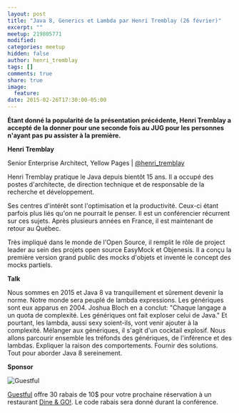 ```yaml
---
layout: post
title: "Java 8, Generics et Lambda par Henri Tremblay (26 février)"
excerpt: ""
meetup: 219805771
modified:
categories: meetup
hidden: false
author: henri_tremblay
tags: []
comments: true
share: true
image:
  feature:
date: 2015-02-26T17:30:00-05:00
---
```


__Étant donné la popularité de la présentation précédente, Henri Tremblay a accepté de la donner pour une seconde fois au JUG pour les personnes n'ayant pas pu assister à la première.__

__Henri Tremblay__

Senior Enterprise Architect, Yellow Pages | [@henri_tremblay](https://twitter.com/henri_tremblay)

Henri Tremblay pratique le Java depuis bientôt 15 ans. Il a occupé des postes d'architecte, de direction technique et de responsable de la recherche et développement.

Ses centres d'intérêt sont l'optimisation et la productivité. Ceux-ci étant parfois plus liés qu'on ne pourrait le penser. Il est un conférencier récurrent sur ces sujets. Après plusieurs années en France, il est maintenant de retour au Québec.

Très impliqué dans le monde de l'Open Source, il remplit le rôle de project leader au sein des projets open source EasyMock et Objenesis. Il a conçu la première version grand public des mocks d'objets et inventé le concept des mocks partiels.

__Talk__

Nous sommes en 2015 et Java 8 va tranquillement et sûrement devenir la norme. Notre monde sera peuplé de lambda expressions. Les génériques sont eux apparus en 2004. Joshua Bloch en a conclut: "Chaque langage a un quota de complexité. Les génériques ont fait exploser celui de Java."
Et pourtant, les lambda, aussi sexy soient-ils, vont venir ajouter à la complexité. Mélanger aux génériques, il s'agit d'un cocktail explosif.
Nous allons parcourir ensemble les tréfonds des génériques, de l'inférence et des lambdas. Expliquer la raison des comportements. Fournir des solutions. Tout pour aborder Java 8 sereinement.

__Sponsor__

![Guestful](http://photos1.meetupstatic.com/photos/event/7/d/f/7/600_434252247.jpeg)

[Guestful](https://www.guestful.com/fr?utm_source=jug) offre 30 rabais de 10$ pour votre prochaine réservation à un restaurant [Dine & GO!](https://www.guestful.com/fr/events/dine-go?utm_source=jug). Le code rabais sera donné durant la conférence.
